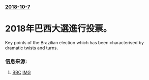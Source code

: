 ### [2018-10-7](/news/2018/10/7/index.md)

##### 
# 2018年巴西大選進行投票。 

Key points of the Brazilian election which has been characterised by dramatic twists and turns.


### 信息来源:

1. [BBC](https://www.bbc.co.uk/news/world-latin-america-45731957) [IMG](https://ichef.bbci.co.uk/news/1024/branded_news/1FC1/production/_103692180_b7b188fa-c46c-4532-a415-935220fae3ab.jpg)

